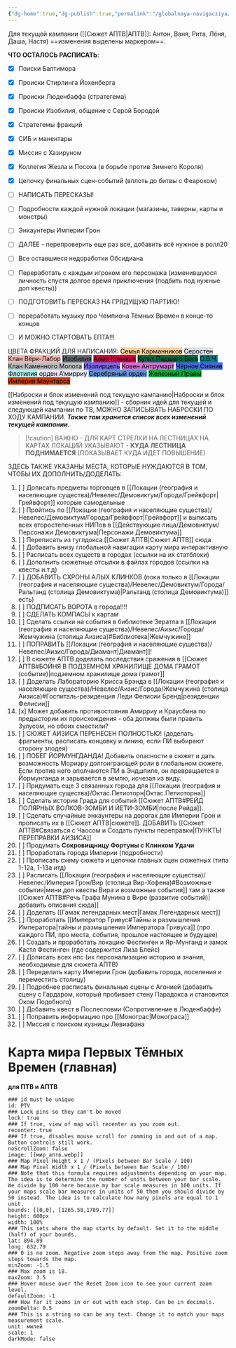 ```yaml
---
{"dg-home":true,"dg-publish":true,"permalink":"/globalnaya-navigacziya/","tags":["gardenEntry"],"dgPassFrontmatter":true}
---
```


Для текущей кампании ([[Сюжет АПТВ\|АПТВ]]: Антон, Ваня, Рита, Лёня, Даша, Настя) ==изменения выделены маркером==.

**ЧТО ОСТАЛОСЬ РАСПИСАТЬ**:
- [x] Поиски Балтимора
- [x] Происки Стирлинга Йохенберга
- [x] Происки Люденбаффа (стратегема)
- [x] Происки Изобилия, общение с Серой Бородой
- [x] Стратегемы фракций
- [x] СИБ и манентары
- [x] Миссия с Хазируном
- [x] Коллегия Жезла и Посоха (в борьбе против Зимнего Короля)
- [x] Цепочку финальных сцен-событий (вплоть до битвы с Феарохом)
- [ ] НАПИСАТЬ ПЕРЕСКАЗЫ! 
- [ ] Подробности каждой нужной локации (магазины, таверны, карты и монстры)
- [ ] Энкаунтеры Империи Грон
- [ ] ДАЛЕЕ - перепроверить еще раз все, добавить всё нужное в ролл20
- [ ] Все оставшиеся недоработки Обсидиана

- [ ] Переработать с каждым игроком его персонажа (изменившуюся личность спустя долгое время приключения (подбить под нужные доп квесты))
- [ ] ПОДГОТОВИТЬ ПЕРЕСКАЗ НА ГРЯДУЩУЮ ПАРТИЮ!
- [ ] переработать музыку про Чемпиона Тёмных Времен в конце-то концов
- [ ] И МОЖНО СТАРТОВАТЬ ЕПТА!!!




ЦВЕТА ФРАКЦИЙ ДЛЯ НАПИСАНИЯ:
<mark style="background: #FFB86CA6;">Семья Карманников</mark>
<mark style="background: #CACFD9A6;">Серостен</mark>
<mark style="background: #f4b8b2;">Клан Вёрк-Лабор</mark>
<mark style="background: #64686f;">Изобилия</mark>
<mark style="background: #cc003d;">Алых Клинков</mark>
<mark style="background: #006c40;">Культ Падшего Бога</mark>
<mark style="background: #008080;">О.В.Ч.</mark>
<mark style="background: #C0C0C0;">Клан Каменного Молота</mark>
<mark style="background: #7B68EE;">Изолирцель</mark>
<mark style="background: #DA70D6;">Ковен Антрумарт</mark>
<mark style="background: #4169E1;">Чёрное Сияние</mark>
<mark style="background: #AFEEEE;">Флотилия</mark>
<mark style="background: #E6E6FA;">орден А’мирриу</mark>
<mark style="background: #6590d6;">Серебряный орден</mark>
<mark style="background: #00ad3a;">Железный Прайм</mark>
<mark style="background: #cf3b0a;">Империя Маунтарса</mark>

[[Наброски и блок изменений под текущую кампанию\|Наброски и блок изменений под текущую кампанию]] - сборник идей для текущей и следующей кампании по ТВ, МОЖНО ЗАПИСЫВАТЬ НАБРОСКИ ПО ХОДУ КАМПАНИИ. ***Также там хранится список всех изменений текущей кампании.***

> [!caution] ВАЖНО - ДЛЯ КАРТ
> СТРЕЛКИ НА ЛЕСТНИЦАХ НА КАРТАХ ЛОКАЦИЙ УКАЗЫВАЮТ - **КУДА ЛЕСТНИЦА ПОДНИМАЕТСЯ** (ПОКАЗЫВАЕТ КУДА ИДЕТ ПОВЫШЕНИЕ) 

ЗДЕСЬ ТАКЖЕ УКАЗАНЫ МЕСТА, КОТОРЫЕ НУЖДАЮТСЯ В ТОМ, ЧТОБЫ ИХ ДОПОЛНИТЬ/ДОДЕЛАТЬ:
1. [ ] Дописать предметы торговцев в [[Локации (география и населяющие существа)/Невелес/Демовиктум/Города/Грейвфорт\|Грейвфорт]] которые самодельные
2. [ ] Пройтись по [[Локации (география и населяющие существа)/Невелес/Демовиктум/Города/Грейвфорт\|Грейвфорт]] и выписать всех второстепенных НИПов в [[Действующие лица/Демовиктум/Персонажи Демовиктума\|Персонажи Демовиктума]]
3. [ ] Переписать из гуглдокса [[Сюжет АПТВ\|Сюжет АПТВ]] сюда
4. [ ] Добавить внизу глобальной навигации карту мира интерактивную
5. [ ] Расписать всех существ в городах (ссылки на их статблоки)
6. [ ] Дополнить сюжетные отсылки в файлах городов (ссылки на квесты и.т.д)
7. [ ] ДОБАВИТЬ СХРОНЫ АЛЫХ КЛИНКОВ (пока только в [[Локации (география и населяющие существа)/Невелес/Демовиктум/Города/Ральтанд (столица Демовиктума)\|Ральтанд (столица Демовиктума)]] есть)
8. [ ] ПОДПИСАТЬ ВОРОТА в города!!!!
9. [ ] СДЕЛАТЬ КОМПАСЫ к картам
10. [ ] Сделать ссылки на события в библиотеке Зератла в [[Локации (география и населяющие существа)/Невелес/Аизис/Города/Жемчужина (столица Аизиса)#Библиотека\|Жемчужине]]
11. [ ] ПОПРАВИТЬ [[Локации (география и населяющие существа)/Невелес/Аизис/Города/Диамант\|Диамант]]!
12. [ ] В сюжете АПТВ доделать последствия сражения в [[Сюжет АПТВ#БОЙНЯ В ПОДЗЕМНОМ ХРАНИЛИЩЕ ДОМА ГРАМОТ (событие)\|подземном хранилище дома грамот]]
13. [ ] Доделать Лабораторию Крисса Брэнда в [[Локации (география и населяющие существа)/Невелес/Аизис/Города/Жемчужина (столица Аизиса)#Госпиталь-резиденция Леди Фелисии Бренд\|резиденции Фелисии]]
14. [x] Может добавить противостояния Амирриу и Краусбина по предыстории их происхождения - оба должны были править Зулусом, но обоих сместили? 
15. [ ] СЮЖЕТ АИЗИСА ПЕРЕНЕСЕН ПОЛНОСТЬЮ! (доделать фрагменты, расписать концовку и линию, если ПИ выбирают сторону злодея)
16. [ ] ПОБЕГ ЙОРМУНГДАНДА! Добавить опасности в сюжет и дать возможность Мориару долгоиграющей роли в глобальном сюжете. Если против него ополчаются ПИ в Эндшпиле, он превращается в Йормунганда и зарывается в землю, исчезая из виду.
17. [ ] Придумать еще 3 связанных города для [[Локации (география и населяющие существа)/Октас.Петиоторн\|Октас.Петиоторна]]
18. [ ] Сделать истории Града для событий [[Сюжет АПТВ#РЕЙД ПОЛЯРНЫХ ВОЛКОВ-ЗОМБИ И ЙЕТИ-ЗОМБИ\|после Рейда]].
19. [ ] Сделать случайные энкаунтеры на дорогах для Империи Грон и прописать их в [[Сюжет АПТВ\|сюжете]]. ДОБАВИТЬ [[Сюжет АПТВ#Связаться с Чаосом и Создать пункты переправки\|ПУНКТЫ ПЕРЕПРАВКИ АИЗИСА]]
20. [ ] Продумать **Сокровищницу Фортуны с Клинком Удачи**
21. [ ] Проработать города Империи (подробности)
22. [ ] Прописать схему сюжета и цепочки главных сцен сюжетных (типа 1-12а, 1-13а итд)
23. [ ] Расписать [[Локации (география и населяющие существа)/Невелес/Империя Грон/Вир (столица Вир-Хофена)#Возможные события\|мини доп квесты Вира и возможные события]] там а также [[Сюжет АПТВ#Речь Графа Мунина в Вире (развитие событий)\|добавить описания сюда]]
24. [ ] Доделать [[Гамак легендарных мест\|Гамак Легендарных мест]]
25. [ ] Проработать [[Император Гривус#Тайны и размышления Императора\|тайны и размышления Императора Гривуса]] (про каждого ПИ, про места, события, прошлое настоящее и будущее)
26. [ ] Создать и проработать локацию Фестинген и Яр-Мунганд и замок Кастл Фестинген (где содержится Лиза Блейс)
27. [ ] Дописать всех нпс (их персонализацию историю и знания, необходимые для сюжета АПТВ)
28. [ ] Переделать карту Империи Грон (добавить города, поселения и переместить столицу)
29. [ ] Подробнее расписать финальные сцены с Агонией (добавить сцену с Гардаром, который пробивает стену Парадокса и становится Оком Подобного)
30. [ ] Добавить квест в Послесловии (Сопротивление в Люденбаффе)
31. [ ] Поправить информацию про [[Монограс\|Монограса]]
32. [ ] Миссия с поиском кузницы Левиафана

# Карта мира Первых Тёмных Времен (главная) 
**для ПТВ и АПТВ**
```leaflet
### id must be unique
id: PTV
### Lock pins so they can't be moved
lock: true
### If true, view of map will recenter as you zoom out. 
recenter: true
### If true, disables mouse scroll for zomming in and out of a map. Button controls still work. 
noScrollZoom: false
image: [[мир_аптв.webp]]
### Map Pixel Height x 1 / (Pixels between Bar Scale / 100)
### Map Pixel Width x 1 / (Pixels between Bar Scale / 100) 
### Note that this formula requires adjustments depending on your map. The idea is to determine the number of units between your bar scale. We divide by 100 here because my bar scale measures in 100 units. If your maps scale bar measures in units of 50 them you should divide by 50 instead. The idea is to calculate how many pixels are equal to 1 unit. 
bounds: [[0,0], [1265.58,1789.77]]
height: 600px
width: 100%
### This sets where the map starts by default. Set it to the middle (half) of your bounds. 
lat: 894.89
long: 632.79
### 0 is no zoom. Negative zoom steps away from the map. Positive zoom steps towards the map. 
minZoom: -1.5
### Max zoom is 18. 
maxZoom: 3.5
### Hover mouse over the Reset Zoom icon to see your current zoom level. 
defaultZoom: -1
### How far it zooms in or out with each step. Can be in decimals. 
zoomDelta: 0.5
### This is a string so can be any text. Change it to match your maps measurement scale. 
unit: милей
scale: 1
darkMode: false
```